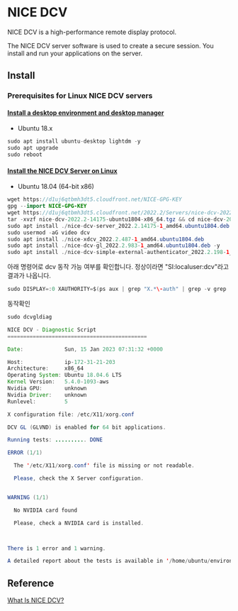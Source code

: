 # NICE DCV

NICE DCV is a high-performance remote display protocol.

The NICE DCV server software is used to create a secure session. You install and run your applications on the server. 

## Install

### Prerequisites for Linux NICE DCV servers
#### [Install a desktop environment and desktop manager](https://docs.aws.amazon.com/dcv/latest/adminguide/setting-up-installing-linux-prereq.html)

- Ubuntu 18.x

```java
sudo apt install ubuntu-desktop lightdm -y
sudo apt upgrade
sudo reboot
```

#### [Install the NICE DCV Server on Linux](https://docs.aws.amazon.com/dcv/latest/adminguide/setting-up-installing-linux-server.html)

- Ubuntu 18.04 (64-bit x86)

```java
wget https://d1uj6qtbmh3dt5.cloudfront.net/NICE-GPG-KEY
gpg --import NICE-GPG-KEY
wget https://d1uj6qtbmh3dt5.cloudfront.net/2022.2/Servers/nice-dcv-2022.2-14175-ubuntu1804-x86_64.tgz
tar -xvzf nice-dcv-2022.2-14175-ubuntu1804-x86_64.tgz && cd nice-dcv-2022.2-14175-ubuntu1804-x86_64 
sudo apt install ./nice-dcv-server_2022.2.14175-1_amd64.ubuntu1804.deb -y
sudo usermod -aG video dcv
sudo apt install ./nice-xdcv_2022.2.487-1_amd64.ubuntu1804.deb
sudo apt install ./nice-dcv-gl_2022.2.983-1_amd64.ubuntu1804.deb -y
sudo apt install ./nice-dcv-simple-external-authenticator_2022.2.198-1_amd64.ubuntu1804.deb
```

아래 명령어로 dcv 동작 가능 여부를 확인합니다. 정상이라면 "SI:localuser:dcv"라고 결과가 나옵니다.

```java
sudo DISPLAY=:0 XAUTHORITY=$(ps aux | grep "X.*\-auth" | grep -v grep | sed -n 's/.*-auth \([^ ]\+\).*/\1/p') xhost | grep "SI:localuser:dcv$"
```

동작확인

```java
sudo dcvgldiag

NICE DCV - Diagnostic Script
============================================

Date:             Sun, 15 Jan 2023 07:31:32 +0000

Host:             ip-172-31-21-203
Architecture:     x86_64
Operating System: Ubuntu 18.04.6 LTS
Kernel Version:   5.4.0-1093-aws
Nvidia GPU:       unknown
Nvidia Driver:    unknown
Runlevel:         5

X configuration file: /etc/X11/xorg.conf

DCV GL (GLVND) is enabled for 64 bit applications.

Running tests: .......... DONE

ERROR (1/1)

  The '/etc/X11/xorg.conf' file is missing or not readable.

  Please, check the X Server configuration.


WARNING (1/1)

  No NVIDIA card found

  Please, check a NVIDIA card is installed.



There is 1 error and 1 warning.

A detailed report about the tests is available in '/home/ubuntu/environment/dcvgldiag-yASQDn'
```

## Reference 

[What Is NICE DCV?](https://docs.aws.amazon.com/dcv/latest/adminguide/what-is-dcv.html)
